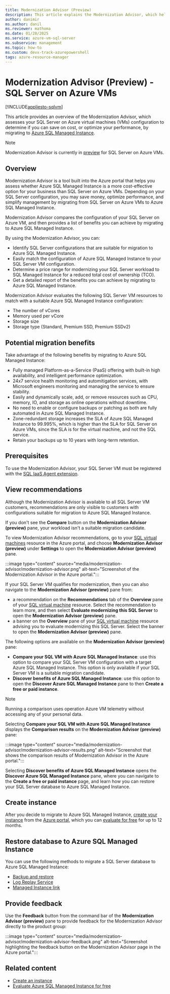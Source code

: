 ```yaml
---
title: Modernization Advisor (Preview)
description: This article explains the Modernization Advisor, which helps you assess whether Azure SQL Managed Instance is a more cost-effective option for your business than SQL Server on Azure VMs. 
author: danimir
ms.author: danil
ms.reviewer: mathoma
ms.date: 01/28/2025
ms.service: azure-vm-sql-server
ms.subservice: management
ms.topic: how-to
ms.custom: devx-track-azurepowershell
tags: azure-resource-manager
---
```


# Modernization Advisor (Preview) - SQL Server on Azure VMs
[!INCLUDE[appliesto-sqlvm](../includes/appliesto-sqlvm.md)]

This article provides an overview of the Modernization Advisor, which assesses your SQL Server on Azure virtual machines (VMs) configuration to determine if you can save on cost, or optimize your performance, by migrating to [Azure SQL Managed Instance](../managed-instance/sql-managed-instance-paas-overview.md).  

> [!NOTE]
> Modernization Advisor is currently in [preview](windows/doc-changes-updates-release-notes-whats-new.md#preview) for SQL Server on Azure VMs.

## Overview 

Modernization Advisor is a tool built into the Azure portal that helps you assess whether Azure SQL Managed Instance is a more cost-effective option for your business than SQL Server on Azure VMs. Depending on your SQL Server configuration, you may save money, optimize performance, and simplify management by migrating from SQL Server on Azure VMs to Azure SQL Managed Instance. 

Modernization Advisor compares the configuration of your SQL Server on Azure VM, and then provides a list of benefits you can achieve by migrating to Azure SQL Managed Instance. 

By using the Modernization Advisor, you can: 

- Identify SQL Server configurations that are suitable for migration to Azure SQL Managed Instance.
- Easily match the configuration of Azure SQL Managed Instance to your SQL Server VM configuration.
- Determine a price range for modernizing your SQL Server workload to SQL Managed Instance for a reduced total cost of ownership (TCO).
- Get a detailed report of the benefits you can achieve by migrating to Azure SQL Managed Instance.

Modernization Advisor evaluates the following SQL Server VM resources to match with a suitable Azure SQL Managed Instance configuration:

- The number of vCores
- Memory used per vCore
- Storage size
- Storage type (Standard, Premium SSD, Premium SSDv2)

## Potential migration benefits 

Take advantage of the following benefits by migrating to Azure SQL Managed Instance:

- Fully managed Platform-as-a-Service (PaaS) offering with built-in high availability, and intelligent performance optimization.
- 24x7 service health monitoring and automitigation services, with Microsoft engineers monitoring and managing the service to ensure stability. 
- Easily and dynamically scale, add, or remove resources such as CPU, memory, IO, and storage as online operations without downtime. 
- No need to enable or configure backups or patching as both are fully automated in Azure SQL Managed Instance. 
- Zone-redundant storage increases the SLA of Azure SQL Managed Instance to 99.995%, which is higher than the SLA for SQL Server on Azure VMs, since the SLA is for the virtual machine, and not the SQL service.
- Retain your backups up to 10 years with long-term retention.

## Prerequisites

To use the Modernization Advisor, your SQL Server VM must be registered with the [SQL IaaS Agent extension](windows/sql-server-iaas-agent-extension-automate-management.md). 

## View recommendations

Although the Modernization Advisor is available to all SQL Server VM customers, recommendations are only visible to customers with configurations suitable for migration to Azure SQL Managed Instance. 

If you don't see the **Compare** button on the **Modernization Advisor (preview)** pane, your workload isn't a suitable migration candidate. 

To view Modernization Advisor recommendations, go to your [SQL virtual machines](windows/manage-sql-vm-portal.md) resource in the Azure portal, and choose **Modernization Advisor (preview)** under **Settings** to open the **Modernization Advisor (preview)** pane. 

:::image type="content" source="media/modernization-advisor/modernization-advisor.png" alt-text="Screenshot of the Modernization Advisor in the Azure portal.":::

If your SQL Server VM qualifies for modernization, then you can also navigate to the **Modernization Advisor (preview)** pane from: 
- a recommendation on the **Recommendations** tab of the **Overview** pane of your [SQL virtual machine](windows/manage-sql-vm-portal.md) resource. Select the recommendation to learn more, and then select **Evaluate modernizing this SQL Server** to open the **Modernization Advisor (preview)** pane.
- a banner on the **Overview** pane of your [SQL virtual machine](windows/manage-sql-vm-portal.md) resource advising you to evaluate modernizing this SQL Server. Select the banner to open the **Modernization Advisor (preview)** pane.

The following options are available on the **Modernization Advisor (preview)** pane: 

- **Compare your SQL VM with Azure SQL Managed Instance**: use this option to compare your SQL Server VM configuration with a target Azure SQL Managed Instance. This option is only available if your SQL Server VM is a suitable migration candidate.
- **Discover benefits of Azure SQL Managed Instance**: use this option to open the **Discover Azure SQL Managed Instance** pane to then **Create a free or paid instance**. 

> [!NOTE]
> Running a comparison uses operation Azure VM telemetry without accessing any of your personal data. 

Selecting **Compare your SQL VM with Azure SQL Managed Instance** displays the **Comparison results** on the **Modernization Advisor (preview)** pane: 

:::image type="content" source="media/modernization-advisor/modernization-advisor-results.png" alt-text="Screenshot that shows the comparison results of Modernization Advisor in the Azure portal.":::

Selecting **Discover benefits of Azure SQL Managed Instance** opens the **Discover Azure SQL Managed Instance** pane, where you can navigate to the **Create a free or paid instance** page, and learn how you can restore your SQL Server database to Azure SQL Managed Instance. 

## Create instance 

After you decide to migrate to Azure SQL Managed Instance, [create your instance](../managed-instance/instance-create-quickstart.md) from the [Azure portal](https://portal.azure.com/#create/Microsoft.SQLManagedInstance), which you can [evaluate for free](../managed-instance/free-offer.md) for up to 12 months. 

## Restore database to Azure SQL Managed Instance

You can use the following methods to migrate a SQL Server database to Azure SQL Managed Instance: 
- [Backup and restore](../managed-instance/restore-sample-database-quickstart.md)
- [Log Replay Service](../managed-instance/log-replay-service-overview.md)
- [Managed Instance link](../managed-instance/managed-instance-link-migrate.md)

## Provide feedback

Use the **Feedback** button from the command bar of the **Modernization Advisor (preview)** pane to provide feedback for the Modernization Advisor directly to the product group: 

:::image type="content" source="media/modernization-advisor/modernization-advisor-feedback.png" alt-text="Screenshot highlighting the feedback button on the Modernization Advisor page in the Azure portal.":::

## Related content

- [Create an instance](../managed-instance/instance-create-quickstart.md)
- [Evaluate Azure SQL Managed Instance for free](../managed-instance/free-offer.md)